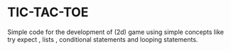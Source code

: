 # TIC-TAC-TOE
Simple code for the development of (2d) game using simple concepts like try expect , lists , conditional statements and looping statements. 
